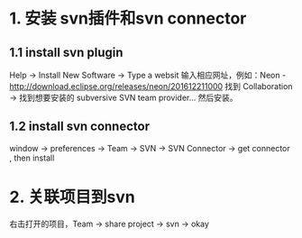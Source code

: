
# 1. 安装 svn插件和svn connector
## 1.1 install svn plugin
Help -> Install New Software -> Type a websit
输入相应网址，例如：Neon - http://download.eclipse.org/releases/neon/201612211000
找到 Collaboration -> 找到想要安装的 subversive SVN team provider...
然后安装。

## 1.2 install svn connector
window -> preferences -> Team -> SVN -> SVN Connector -> get connector , then install 

# 2. 关联项目到svn
右击打开的项目，Team -> share project -> svn -> okay